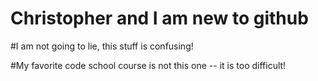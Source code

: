 # Christopher and I am new to github
#I am not going to lie, this stuff is confusing!

#My favorite code school course is not this one -- it is too difficult!
